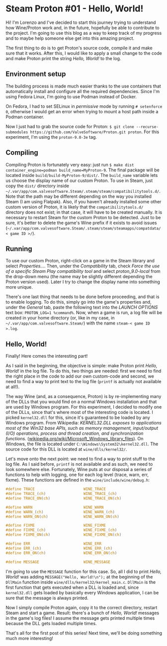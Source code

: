 # Steam Proton #01 - Hello, World!

Hi! I'm Lorenzo and I've decided to start this journey trying to understand how Wine/Proton work and, in the future, hopefully be able to contribute to the project. I'm going to use this blog as a way to keep track of my progress and to maybe help someone else get into this amazing project.

The first thing to do is to get Proton's source code, compile it and make sure that it works. After this, I would like to apply a small change to the code and make Proton print the string *Hello, World!* to the log.

## Environment setup

The building process is made much easier thanks to the use containers that automatically install and configure all the required dependencies. Since I'm using Fedora Linux, I'm going to use Podman instead of Docker.

On Fedora, I had to set SELinux in *permissive* mode by running `# setenforce 0`, otherwise I would get an error when trying to mount a host path inside a Podman container.

Now I just had to grab the source code for Proton: `$ git clone --recurse-submodules https://github.com/ValveSoftware/Proton.git proton`. For this experiment, I'm using the `proton-9.0-3e` tag.

## Compiling

Compiling Proton is fortunately very easy: just run `$ make dist container_engine=podman build_name=MyProton-9`. The final package will be located inside `build/build-MyProton-9/dist/`. The `build_name` variable lets us choose the display name of our custom Proton. To use in Steam, just copy the `dist/` directory inside `~/.var/app/com.valvesoftware.Steam/.steam/steam/compatibilitytools.d/`. Note that the path may be different depending on the way you installed Steam (I am using Flatpak). Also, if you haven't already installed some other custom version of Proton, it is likely that the `compatibilitytools.d/` directory does not exist; in that case, it will have to be created manually. It is necessary to restart Steam for the custom Proton to be detected. Just to be sure, it's better to delete the game's Wine prefix if it exists to avoid issues (`~/.var/app/com.valvesoftware.Steam/.steam/steam/steamapps/compatdata/< game ID >/`).

## Running

To use our custom Proton, right-click on a game in the Steam library and select *Properties...*. Then, under the *Compatibility* tab, check *Force the use of a specific Steam Play compatibility tool* and select *proton_9.0-local* from the drop-down menu (the name may be slightly different depending the Proton version used). Later I try to change the display name into something more unique.

There's one last thing that needs to be done before proceeding, and that is to enable logging. To do this, simply go into the game's properties and, under the *General* tab, paste the following text into the *LAUNCH OPTIONS* text box: `PROTON_LOG=1 %command%`. Now, when a game is run, a log file will be created in your home directory (or, like in my case, in `~/.var/app/com.valvesoftware.Steam/`) with the name `steam-< game ID >.log`.

## Hello, World!

Finally! Here comes the interesting part!

As I said in the beginning, the objective is simple: make Proton print *Hello, World!* in the log file. To do this, two things are needed: first we need to find the right place in the code to add our own custom-code and second, we need to find a way to print text to the log file (`printf` is actually not available at all!).

The way Wine (and, as a consequence, Proton) is by re-implementing many of the DLLs that you would find on a normal Windows installation and that are used by Windows program. For this experiment, I decided to modify one of the DLLs, since that's where most of the interesting code is located. I picked `kernel32.dll` for this, since it's guaranteed to be loaded by any Windows program. From Wikipedia: *KERNEL32.DLL exposes to applications most of the Win32 base APIs, such as memory management, input/output (I/O) operations, process and thread creation, and synchronization functions.* ([wikipedia.org/wiki/Microsoft_Windows_library_files](https://wikipedia.org/wiki/Microsoft_Windows_library_files)). On Windows, the file is located under `C:\Windows\System32\kernel32.dll`. The source code for this DLL is located at `wine/dlls/kernel32/`.

Let's move onto the next point: we need to find a way to print stuff to the log file. As I said before, `printf` is not available and as such, we need to look somewhere else. Fortunately, Wine puts at our disposal a series of functions to help with logging, one for each log level (trace, warn, err, fixme). These functions are defined in the `wine/include/wine/debug.h`:

```C
#define TRACE                      WINE_TRACE
#define TRACE_(ch)                 WINE_TRACE_(ch)
#define TRACE_ON(ch)               WINE_TRACE_ON(ch)

#define WARN                       WINE_WARN
#define WARN_(ch)                  WINE_WARN_(ch)
#define WARN_ON(ch)                WINE_WARN_ON(ch)

#define FIXME                      WINE_FIXME
#define FIXME_(ch)                 WINE_FIXME_(ch)
#define FIXME_ON(ch)               WINE_FIXME_ON(ch)

#define ERR                        WINE_ERR
#define ERR_(ch)                   WINE_ERR_(ch)
#define ERR_ON(ch)                 WINE_ERR_ON(ch)

#define MESSAGE                    WINE_MESSAGE
```

I'm going to use the `MESSAGE` function for this case. So, all I did to print *Hello, World!* was adding `MESSAGE("Hello, World!\n");` at the beginning of the `DllMain` function inside `wine/dlls/kernel32/kernel_main.c`. `DllMain` is the first function that gets executed when a DLL is loaded and, since `kernel32.dll` gets loaded by basically every Windows application, I can be sure that the message is always printed.

Now I simply compile Proton again, copy it to the correct directory, restart Steam and start a game. Result: there's a bunch of *Hello, World!* messages in the game's log files! I assume the message gets printed multiple times because the DLL gets loaded multiple times.

That's all for the first post of this series! Next time, we'll be doing something much more interesting!
